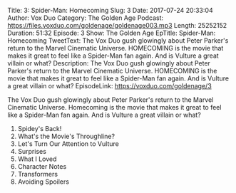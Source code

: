 Title: 3: Spider-Man: Homecoming
Slug: 3
Date: 2017-07-24 20:33:04
Author: Vox Duo
Category: The Golden Age
Podcast: https://files.voxduo.com/goldenage/goldenage003.mp3
Length: 25252152
Duration: 51:32
Episode: 3
Show: The Golden Age
EpTitle: Spider-Man: Homecoming
TweetText: The Vox Duo gush glowingly about Peter Parker's return to the Marvel Cinematic Universe. HOMECOMING is the movie that makes it great to feel like a Spider-Man fan again. And is Vulture a great villain or what?
Description: The Vox Duo gush glowingly about Peter Parker's return to the Marvel Cinematic Universe. HOMECOMING is the movie that makes it great to feel like a Spider-Man fan again. And is Vulture a great villain or what?
EpisodeLink: https://voxduo.com/goldenage/3



The Vox Duo gush glowingly about Peter Parker's return to the Marvel Cinematic Universe. Homecoming is the movie that makes it great to feel like a Spider-Man fan again. And is Vulture a great villain or what?

1. Spidey's Back!
1. What's the Movie's Throughline?
1. Let's Turn Our Attention to Vulture
1. Surprises
1. What I Loved
1. Character Notes
1. Transformers
1. Avoiding Spoilers
